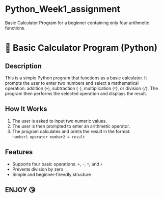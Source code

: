 # Python_Week1_assignment
Basic Calculator Program for a beginner containing only four arithmetic functions. 

# 🧮 Basic Calculator Program (Python)

## Description
This is a simple Python program that functions as a basic calculator. It prompts the user to enter two numbers and select a mathematical operation: addition (`+`), subtraction (`-`), multiplication (`*`), or division (`/`). The program then performs the selected operation and displays the result.

## How It Works
1. The user is asked to input two numeric values.
2. The user is then prompted to enter an arithmetic operator.
3. The program calculates and prints the result in the format:  
   `number1 operator number2 = result`

## Features
- Supports four basic operations: `+`, `-`, `*`, and `/`
- Prevents division by zero
- Simple and beginner-friendly structure

## ENJOY 😘
